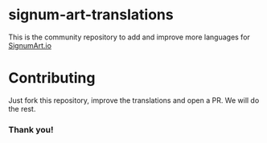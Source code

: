 # signum-art-translations

This is the community repository to add and improve more languages for [SignumArt.io](https://signumart.io)



# Contributing

Just fork this repository, improve the translations and open a PR. We will do the rest. 

### Thank you!
